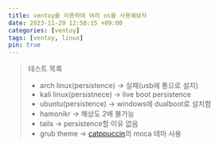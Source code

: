 ```yaml
---
title: ventoy를 이용하여 여러 os를 사용해보자
date: 2023-11-29 12:50:15 +09:00
categories: [ventoy]
tags: [ventoy, linux]
pin: true
---
```


> 테스트 목록
> * arch linux(persistence) -> 실패(usb에 통으로 설치)
> * kali linux(persistnece) -> live boot persistence
> * ubuntu(persistence) -> windows에 dualboot로 설치함
> * hamonikr -> 해상도 2배 불가능
> * tails -> persistence할 이유 없음
> * grub theme -> [catppuccin](https://github.com/catppuccin/grub)의 moca 테마 사용